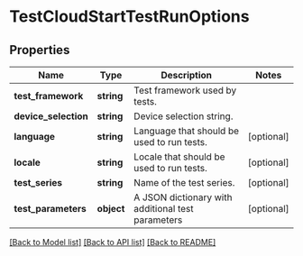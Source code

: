 # TestCloudStartTestRunOptions

## Properties
Name | Type | Description | Notes
------------ | ------------- | ------------- | -------------
**test_framework** | **string** | Test framework used by tests. | 
**device_selection** | **string** | Device selection string. | 
**language** | **string** | Language that should be used to run tests. | [optional] 
**locale** | **string** | Locale that should be used to run tests. | [optional] 
**test_series** | **string** | Name of the test series. | [optional] 
**test_parameters** | **object** | A JSON dictionary with additional test parameters | [optional] 

[[Back to Model list]](../README.md#documentation-for-models) [[Back to API list]](../README.md#documentation-for-api-endpoints) [[Back to README]](../README.md)


